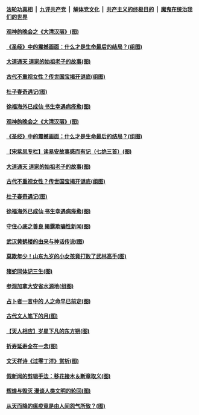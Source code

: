 

####  [法轮功真相](../../../../basic/blob/master/README.md?t=04091130) &nbsp;|&nbsp; [九评共产党](../../../../9ping.md/blob/master/README.md?t=04091130) &nbsp;|&nbsp; [解体党文化](../../../../jtdwh.md/blob/master/README.md?t=04091130)  &nbsp;|&nbsp; [共产主义的终极目的](../../../../gczydzjmd.md/blob/master/README.md?t=04091130) &nbsp;|&nbsp; [魔鬼在统治我们的世界](../../../../mgztzwmdsj.md/blob/master/README.md?t=04091130) 

#### [观神韵晚会之《大清汉丽》(图)](../pages/p7/926207.md?t=04091130) 

#### [《圣经》中的震撼画面：什么才是生命最后的结局？(组图)](../pages/p7/928693.md?t=04091130) 

#### [大道通天 道家的始祖老子的故事(图)](../pages/p7/928809.md?t=04091130) 

#### [古代不重视女性？传世国宝揭开谜底(组图)](../pages/p7/928633.md?t=04091130) 

#### [杜子春奇遇记(图)](../pages/p7/928923.md?t=04091130) 

#### [徐福海外已成仙 书生幸遇病痊愈(图)](../pages/p7/928788.md?t=04091130) 

#### [观神韵晚会之《大清汉丽》(图)](../pages/p7/926207.md?t=04091130) 

#### [《圣经》中的震撼画面：什么才是生命最后的结局？(组图)](../pages/p7/928693.md?t=04091130) 

#### [【宋紫凤专栏】读易安故事感而有记（七绝三首）(图)](../pages/p7/928924.md?t=04091130) 

#### [大道通天 道家的始祖老子的故事(图)](../pages/p7/928809.md?t=04091130) 

#### [古代不重视女性？传世国宝揭开谜底(组图)](../pages/p7/928633.md?t=04091130) 

#### [杜子春奇遇记(图)](../pages/p7/928923.md?t=04091130) 

#### [徐福海外已成仙 书生幸遇病痊愈(图)](../pages/p7/928788.md?t=04091130) 

#### [守住心底之善良 揭露欺骗性新闻(图)](../pages/p7/928584.md?t=04091130) 

#### [武汉黄鹤楼的由来与神话传说(图)](../pages/p7/928819.md?t=04091130) 

#### [莫欺年少！山东九岁的小女孩竟打败了武林高手(图)](../pages/p7/928619.md?t=04091130) 

#### [猪蛇同体记三生(图)](../pages/p7/928272.md?t=04091130) 

#### [参观加拿大安省水源地(组图)](../pages/p7/928259.md?t=04091130) 

#### [占卜者一言中的 人之命早已前定(图)](../pages/p7/928517.md?t=04091130) 

#### [古代文人笔下的月(图)](../pages/p7/928361.md?t=04091130) 

#### [【天人相应】岁星下凡的东方朔(图)](../pages/p7/928270.md?t=04091130) 

#### [折寿延寿全在一念(图)](../pages/p7/928271.md?t=04091130) 

#### [文天祥诗《过零丁洋》赏析(图)](../pages/p7/928360.md?t=04091130) 

#### [假新闻的剪辑手法：移花接木＆断章取义(图)](../pages/p7/928568.md?t=04091130) 

#### [辉煌与毁灭 漫谈人类文明的轮回(图)](../pages/p7/928269.md?t=04091130) 

#### [从天而降的瘟疫竟是由人间怨气所致？(图)](../pages/p7/928375.md?t=04091130) 

